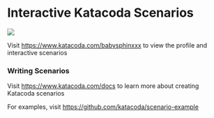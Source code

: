 # Interactive Katacoda Scenarios

[![](http://shields.katacoda.com/katacoda/babysphinxxx/count.svg)](https://www.katacoda.com/babysphinxxx "Get your profile on Katacoda.com")

Visit https://www.katacoda.com/babysphinxxx to view the profile and interactive scenarios

### Writing Scenarios
Visit https://www.katacoda.com/docs to learn more about creating Katacoda scenarios

For examples, visit https://github.com/katacoda/scenario-example
